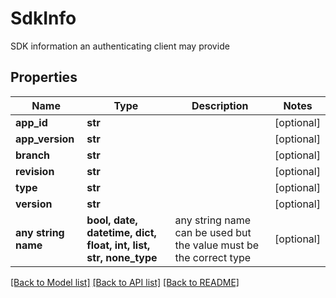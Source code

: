 # SdkInfo

SDK information an authenticating client may provide

## Properties
Name | Type | Description | Notes
------------ | ------------- | ------------- | -------------
**app_id** | **str** |  | [optional] 
**app_version** | **str** |  | [optional] 
**branch** | **str** |  | [optional] 
**revision** | **str** |  | [optional] 
**type** | **str** |  | [optional] 
**version** | **str** |  | [optional] 
**any string name** | **bool, date, datetime, dict, float, int, list, str, none_type** | any string name can be used but the value must be the correct type | [optional]

[[Back to Model list]](../README.md#documentation-for-models) [[Back to API list]](../README.md#documentation-for-api-endpoints) [[Back to README]](../README.md)


